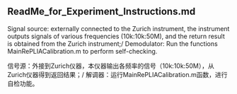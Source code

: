 ReadMe_for_Experiment_Instructions.md
---
Signal source: externally connected to the Zurich instrument, the instrument outputs signals of various frequencies (10k:10k:50M), and the return result is obtained from the Zurich instrument;/
Demodulator: Run the functions MainRePLIACalibration.m to perform self-checking.

信号源：外接到Zurich仪器，本仪器输出各频率的信号（10k:10k:50M），从Zurich仪器得到返回结果；/
解调器：运行MainRePLIACalibration.m函数，进行自检功能。
